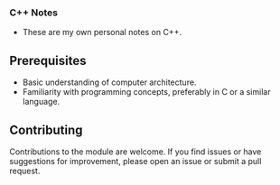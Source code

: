 ### C++ Notes

- These are my own personal notes on C++.

## Prerequisites

- Basic understanding of computer architecture.
- Familiarity with programming concepts, preferably in C or a similar language.

## Contributing

Contributions to the module are welcome. If you find issues or have suggestions for improvement, please open an issue or submit a pull request.
